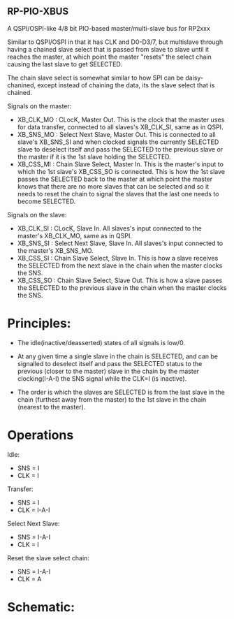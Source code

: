 ## RP-PIO-XBUS

A QSPI/OSPI-like 4/8 bit PIO-based master/multi-slave bus for RP2xxx

Similar to QSPI/OSPI in that it has CLK and D0-D3/7, but multislave through having a chained slave select that is passed from slave to slave until it reaches the master, at which point the master "resets" the select chain causing the last slave to get SELECTED.

The chain slave select is somewhat similar to how SPI can be daisy-chanined, except instead of chaining the data, its the slave select that is chained.

Signals on the master:
* XB_CLK_MO : CLocK, Master Out. This is the clock that the master uses for data transfer, connected to all slaves's XB_CLK_SI, same as in QSPI.
* XB_SNS_MO : Select Next Slave, Master Out. This is connected to all slave's XB_SNS_SI and when clocked signals the currently SELECTED slave to deselect itself and pass the SELECTED to the previous slave or the master if it is the 1st slave holding the SELECTED.
* XB_CSS_MI : Chain Slave Select, Master In. This is the master's input to which the 1st slave's XB_CSS_SO is connected. This is how the 1st slave passes the SELECTED back to the master at which point the master knows that there are no more slaves that can be selected and so it needs to reset the chain to signal the slaves that the last one needs to become SELECTED.

Signals on the slave:
* XB_CLK_SI : CLocK, Slave In. All slaves's input connected to the master's XB_CLK_MO, same as in QSPI.
* XB_SNS_SI : Select Next Slave, Slave In. All slaves's input connected to the master's XB_SNS_MO.
* XB_CSS_SI : Chain Slave Select, Slave In. This is how a slave receives the SELECTED from the next slave in the chain when the master clocks the SNS.
* XB_CSS_SO : Chain Slave Select, Slave Out. This is how a slave passes the SELECTED to the previous slave in the chain when the master clocks the SNS.

# Principles:

* The idle(inactive/deasserted) states of all signals is low/0.

* At any given time a single slave in the chain is SELECTED, and can be signalled to deselect itself and pass the SELECTED status to the previous (closer to the master) slave in the chain by the master clocking(I-A-I) the SNS signal while the CLK=I (is inactive).

* The order is which the slaves are SELECTED is from the last slave in the chain (furthest away from the master) to the 1st slave in the chain (nearest to the master).

# Operations 

Idle:
 * SNS = I
 * CLK = I

Transfer:
 * SNS = I
 * CLK = I-A-I

Select Next Slave:
 * SNS = I-A-I
 * CLK = I

Reset the slave select chain:
 * SNS = I-A-I
 * CLK = A

# Schematic:

